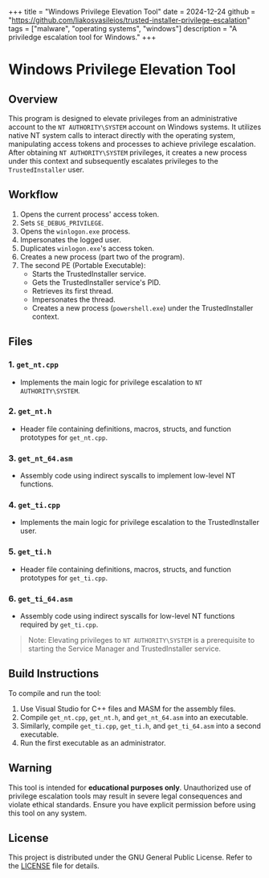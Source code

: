 +++
title = "Windows Privilege Elevation Tool"
date = 2024-12-24
github = "https://github.com/liakosvasileios/trusted-installer-privilege-escalation"
tags = ["malware", "operating systems", "windows"]
description = "A priviledge escalation tool for Windows."
+++


# Windows Privilege Elevation Tool

## Overview

This program is designed to elevate privileges from an administrative account to the `NT AUTHORITY\SYSTEM` account on Windows systems. It utilizes native NT system calls to interact directly with the operating system, manipulating access tokens and processes to achieve privilege escalation. After obtaining `NT AUTHORITY\SYSTEM` privileges, it creates a new process under this context and subsequently escalates privileges to the `TrustedInstaller` user.

## Workflow

1. Opens the current process' access token.
2. Sets `SE_DEBUG_PRIVILEGE`.
3. Opens the `winlogon.exe` process.
4. Impersonates the logged user.
5. Duplicates `winlogon.exe`'s access token.
6. Creates a new process (part two of the program).
7. The second PE (Portable Executable):
   - Starts the TrustedInstaller service.
   - Gets the TrustedInstaller service's PID.
   - Retrieves its first thread.
   - Impersonates the thread.
   - Creates a new process (`powershell.exe`) under the TrustedInstaller context.

## Files

### 1. `get_nt.cpp`
- Implements the main logic for privilege escalation to `NT AUTHORITY\SYSTEM`.

### 2. `get_nt.h`
- Header file containing definitions, macros, structs, and function prototypes for `get_nt.cpp`.

### 3. `get_nt_64.asm`
- Assembly code using indirect syscalls to implement low-level NT functions.

### 4. `get_ti.cpp`
- Implements the main logic for privilege escalation to the TrustedInstaller user.

### 5. `get_ti.h`
- Header file containing definitions, macros, structs, and function prototypes for `get_ti.cpp`.

### 6. `get_ti_64.asm`
- Assembly code using indirect syscalls for low-level NT functions required by `get_ti.cpp`.

> Note: Elevating privileges to `NT AUTHORITY\SYSTEM` is a prerequisite to starting the Service Manager and TrustedInstaller service.

## Build Instructions

To compile and run the tool:
1. Use Visual Studio for C++ files and MASM for the assembly files.
2. Compile `get_nt.cpp`, `get_nt.h`, and `get_nt_64.asm` into an executable.
3. Similarly, compile `get_ti.cpp`, `get_ti.h`, and `get_ti_64.asm` into a second executable.
4. Run the first executable as an administrator.

## Warning

This tool is intended for **educational purposes only**. Unauthorized use of privilege escalation tools may result in severe legal consequences and violate ethical standards. Ensure you have explicit permission before using this tool on any system. 

## License 

This project is distributed under the GNU General Public License. Refer to the [LICENSE](LICENSE) file for details.
